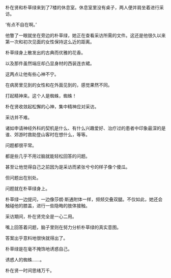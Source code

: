 朴在贤和朴草绿来到了7楼的休息室。休息室里没有桌子，两人便并肩坐着进行采访。

‘有点不自在啊。’

他瞥了一眼就坐在旁边的朴草绿，她正在查看采访所需的文件。这还是他很久以来第一次和初次见面的女性保持这么近的距离。

朴草绿身上散发出的古典而优雅的花香。

以及那件虽然端庄却凸显身材的西装连衣裙。

这两点让他有些心神不宁。

在病房里见到的女性和在外面见到的，感觉果然不同。

打起精神来。这个人是蜘蛛，蜘蛛！

朴在贤收敛起松懈的心神，集中精神应对采访。

采访并不难。

诸如申请神经外科的契机是什么、有什么兴趣爱好、治疗过的患者中印象最深的是谁、郊游时救助登山客时在想什么，等等。

问题都很平常。

都是些几乎不用过脑就能轻松回答的问题。

甚至让他觉得自己之前因为是采访而紧张兮兮的样子像个傻瓜。

但问题出在别处。

问题就在朴草绿身上。

朴草绿一边提问，一边像莎朗·斯通附体一样，频频交叠双腿。不仅如此，她还会触碰他的膝盖，进行一些隐晦的肢体接触。

采访期间，朴在贤完全是一心二用。

嘴上回答着问题，脑子里则在努力分析朴草绿的真实意图。

答案出乎意料地很快就得出了。

朴草绿是在毫不掩饰地诱惑自己。

诱惑人的蜘蛛……。

朴在贤一时间思绪万千。
